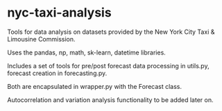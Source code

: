 # nyc-taxi-analysis

Tools for data analysis on datasets provided by the New York City Taxi & Limousine Commission.

Uses the pandas, np, math, sk-learn, datetime libraries.

Includes a set of tools for pre/post forecast data processing in utils.py, forecast creation in forecasting.py.

Both are encapsulated in wrapper.py with the Forecast class.

Autocorrelation and variation analysis functionality to be added later on.